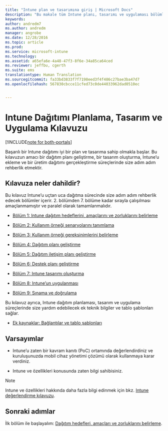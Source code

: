 ```yaml
---
title: "Intune plan ve tasarımına giriş | Microsoft Docs"
description: "Bu makale tüm Intune planı, tasarımı ve uygulaması bölümlerine giriş niteliğindedir. Ayrıca Intune planı, tasarımı ve uygulamasını desteklemek için ek kaynaklar içeren ek bir bölüm de sunar."
keywords: 
author: andredm7
ms.author: andredm
manager: angrobe
ms.date: 12/28/2016
ms.topic: article
ms.prod: 
ms.service: microsoft-intune
ms.technology: 
ms.assetid: a65efa6e-4a48-47f3-8f6e-34a85ca64ced
ms.reviewer: jeffbu, cgerth
ms.suite: ems
translationtype: Human Translation
ms.sourcegitcommit: fa33bd3833f7f7198eed3f4f486c27bae3ba47d7
ms.openlocfilehash: 567830cbcce11cfed73c0de44033962dad0510ec


---
```


# <a name="intune-deployment-planning-design-and-implementation-guide"></a>Intune Dağıtımı Planlama, Tasarım ve Uygulama Kılavuzu

[!INCLUDE[note for both-portals](../includes/note-for-both-portals.md)]

Başarılı bir Intune dağıtımı iyi bir plan ve tasarıma sahip olmakla başlar. Bu kılavuzun amacı bir dağıtım planı geliştirme, bir tasarım oluşturma, Intune’u ekleme ve bir üretim dağıtımı gerçekleştirme süreçlerinde size adım adım rehberlik etmektir.

## <a name="whats-included-in-this-guide"></a>Kılavuza neler dahildir?

Bu kılavuz Intune’u uçtan uca dağıtma sürecinde size adım adım rehberlik edecek bölümler içerir. 2. bölümden 7. bölüme kadar sırayla çalışılması amaçlanmamıştır ve paralel olarak tamamlanmalıdır.

-   [Bölüm 1: Intune dağıtım hedeflerini, amaçlarını ve zorluklarını belirleme](section-1-determine-deployment-goals-objectives-challenges.md)

-   [Bölüm 2: Kullanım örneği senaryolarını tanımlama](section-2-identify-use-case-scenarios.md)

-   [Bölüm 3: Kullanım örneği gereksinimlerini belirleme](section-3-determine-use-case-requirements.md)

-   [Bölüm 4: Dağıtım planı geliştirme](section-4-develop-a-rollout-plan.md)

-   [Bölüm 5: Dağıtım iletişim planı geliştirme](section-5-develop-a-rollout-communication-plan.md)

-   [Bölüm 6: Destek planı geliştirme](section-6-develop-a-support-plan.md)

-   [Bölüm 7: Intune tasarımı oluşturma](section-7-create-an-intune-design.md)

-   [Bölüm 8: Intune’un uygulanması](section-8-onboarding-process.md)

-   [Bölüm 9: Sınama ve doğrulama](section-9-test-and-validation.md)

Bu kılavuz ayrıca, Intune dağıtım planlaması, tasarım ve uygulama süreçlerinde size yardım edebilecek ek teknik bilgiler ve tablo şablonları sağlar.

-   [Ek kaynaklar: Bağlantılar ve tablo şablonları](additional-resources.md)

## <a name="assumptions"></a>Varsayımlar

-   Intune’u zaten bir kavram kanıtı (PoC) ortamında değerlendirdiniz ve kuruluşunuzda mobil cihaz yönetimi çözümü olarak kullanmaya karar verdiniz.

-   Intune ve özellikleri konusunda zaten bilgi sahibisiniz.

>[!NOTE]
> Intune ve özellikleri hakkında daha fazla bilgi edinmek için bkz. [Intune değerlendirme kılavuzu](https://docs.microsoft.com/intune/understand-explore/sign-up-for-30-day-trial-microsoft-intune).

## <a name="next-steps"></a>Sonraki adımlar

İlk bölüm ile başlayalım: [Dağıtım hedefleri, amaçları ve zorluklarını belirleme](section-1-determine-deployment-goals-objectives-challenges.md).



<!--HONumber=Dec16_HO5-->


